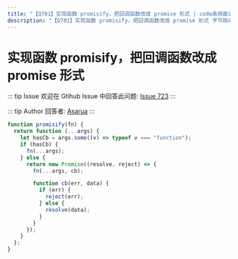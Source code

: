 ```yaml
---
title: "【Q701】实现函数 promisify，把回调函数改成 promise 形式 | code高频面试题"
description: "【Q701】实现函数 promisify，把回调函数改成 promise 形式 字节跳动面试题、阿里腾讯面试题、美团小米面试题。"
---
```


# 实现函数 promisify，把回调函数改成 promise 形式

::: tip Issue
欢迎在 Gtihub Issue 中回答此问题: [Issue 723](https://github.com/shfshanyue/Daily-Question/issues/723)
:::

::: tip Author
回答者: [Asarua](https://github.com/Asarua)
:::

```javascript
function promisify(fn) {
  return function (...args) {
    let hasCb = args.some((v) => typeof v === "function");
    if (hasCb) {
      fn(...args);
    } else {
      return new Promise((resolve, reject) => {
        fn(...args, cb);

        function cb(err, data) {
          if (err) {
            reject(err);
          } else {
            resolve(data);
          }
        }
      });
    }
  };
}
```

